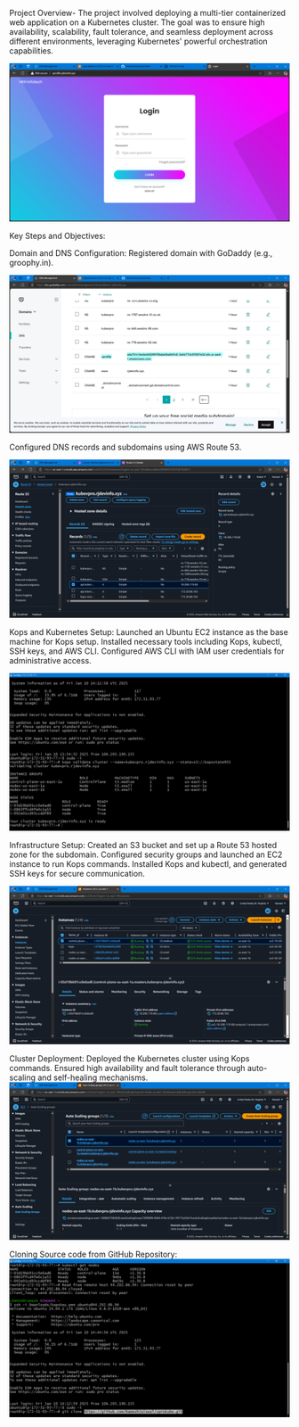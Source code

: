 Project Overview-
The project involved deploying a multi-tier containerized web application on a Kubernetes cluster. The goal was to ensure high availability,
scalability, fault tolerance, and seamless deployment across different environments, leveraging Kubernetes' powerful orchestration capabilities.

![image alt](https://github.com/RameshJaiswal/vprokube/blob/e4bb58f7b477720ae0c3233e339ebc8b8847747d/Screenshot%20(371).png)


Key Steps and Objectives:

Domain and DNS Configuration:
Registered domain with GoDaddy (e.g., groophy.in).

![image alt](https://github.com/RameshJaiswal/vprokube/blob/2f9bb5a5fc3a1a9d288bd846b203e897dfc1308a/Screenshot%20(369).png)

Configured DNS records and subdomains using AWS Route 53.

![image alt](https://github.com/RameshJaiswal/vprokube/blob/d857c432c99abc50325682f48216d5c421f23631/Screenshot%20(348).png)

Kops and Kubernetes Setup:
Launched an Ubuntu EC2 instance as the base machine for Kops setup.
Installed necessary tools including Kops, kubectl, SSH keys, and AWS CLI.
Configured AWS CLI with IAM user credentials for administrative access.


![image alt](https://github.com/RameshJaiswal/vprokube/blob/c3d94045cd13b2ba4e693f4b738094059f32db4b/Screenshot%20(346).png)

Infrastructure Setup:
Created an S3 bucket and set up a Route 53 hosted zone for the subdomain.
Configured security groups and launched an EC2 instance to run Kops commands.
Installed Kops and kubectl, and generated SSH keys for secure communication.

![image alt](https://github.com/RameshJaiswal/vprokube/blob/d381d0a050a9cb0decdd0a80636fad80b8c16fef/Screenshot%20(351).png)

Cluster Deployment:
Deployed the Kubernetes cluster using Kops commands.
Ensured high availability and fault tolerance through auto-scaling and self-healing mechanisms.
![image alt](https://github.com/RameshJaiswal/vprokube/blob/fc886f8944731d4f8491b2d7545c0ba4c499aa9f/Screenshot%20(352).png)

Cloning Source code from GitHub Repository:
![image alt](https://github.com/RameshJaiswal/vprokube/blob/c0975fdf32e0c8a9cd2a4da5272d7945a3cb6d66/Screenshot%20(354).png)








